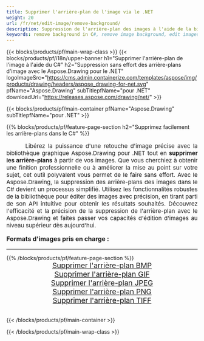 ```yaml
---
title: Supprimer l'arrière-plan de l'image via le .NET
weight: 20
url: /fr/net/edit-image/remove-background/
description: Suppression de l'arrière-plan des images à l'aide de la bibliothèque graphique Aspose.Drawing pour .NET (C#)
keywords: remove background in C#, remove image background, edit images in C#, graphic library pour .NET, remove background from images
---
```


{{< blocks/products/pf/main-wrap-class >}}
{{< blocks/products/pf/i18n/upper-banner h1="Supprimer l'arrière-plan de l'image à l'aide du C#" h2="Suppression sans effort des arrière-plans d'image avec le Aspose.Drawing pour le .NET" logoImageSrc="https://cms.admin.containerize.com/templates/aspose/img/products/drawing/headers/aspose_drawing-for-net.svg" pfName="Aspose.Drawing" subTitlepfName="pour .NET" downloadUrl="https://releases.aspose.com/drawing/net/" >}}

{{< blocks/products/pf/main-container pfName="Aspose.Drawing" subTitlepfName="pour .NET" >}}

{{% blocks/products/pf/feature-page-section  h2="Supprimez facilement les arrière-plans dans le C#" %}}
<p align="justify" style="text-indent:50px;font-size:15px;">
Libérez la puissance d'une retouche d'image précise avec la bibliothèque graphique Aspose.Drawing pour .NET tout en <b>supprimer les arrière-plans</b> à partir de vos images. Que vous cherchiez à obtenir une finition professionnelle ou à améliorer la mise au point sur votre sujet, cet outil polyvalent vous permet de le faire sans effort. Avec le Aspose.Drawing, la suppression des arrière-plans des images dans le C# devient un processus simplifié. Utilisez les fonctionnalités robustes de la bibliothèque pour éditer des images avec précision, en tirant parti de son API intuitive pour obtenir les résultats souhaités. Découvrez l'efficacité et la précision de la suppression de l'arrière-plan avec le Aspose.Drawing et faites passer vos capacités d'édition d'images au niveau supérieur dès aujourd'hui.</p>

<h3 style="margin-top:16px;">
Formats d'images pris en charge :
</h3>

<hr/>
{{% /blocks/products/pf/feature-page-section %}}
<div class="container-fluid productfamilypage bg-gray">
    <div class="convertypes bg-gray agp-content section">
        <div class="container">
		    <div class="row other-converters" style="font-size: 19px;text-align:center;">
		        <div class='col-md-3 other-converter remove-lp remove-rp'><a href="bmp/" style="padding:15px;">Supprimer l'arrière-plan BMP</a></div>
                <div class='col-md-3 other-converter remove-lp remove-rp'><a href="gif/" style="padding:15px;">Supprimer l'arrière-plan GIF</a></div>
                <div class='col-md-3 other-converter remove-lp remove-rp'><a href="jpeg/" style="padding:15px;">Supprimer l'arrière-plan JPEG</a></div>
                <div class='col-md-3 other-converter remove-lp remove-rp'><a href="png/" style="padding:15px;">Supprimer l'arrière-plan PNG</a></div>
                <div class='col-md-3 other-converter remove-lp remove-rp'><a href="tiff/" style="padding:15px;">Supprimer l'arrière-plan TIFF</a></div>
            </div>
        </div>
    </div>
</div>
<br/>

{{< /blocks/products/pf/main-container >}}

{{< /blocks/products/pf/main-wrap-class >}}
